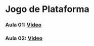 # Jogo de Plataforma

### Aula 01: [Vídeo](https://www.youtube.com/watch?v=YWN8GcmJ-jA)

### Aula 02: [Vídeo](https://www.youtube.com/watch?v=wJMDh9QGRgs)
